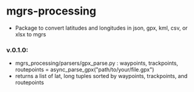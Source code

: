 # mgrs-processing

* Package to convert latitudes and longitudes in json, gpx, kml, csv, or xlsx to mgrs 

### v.0.1.0: 
* mgrs_processing/parsers/gpx_parse.py : waypoints, trackpoints, routepoints = async_parse_gpx("path/to/your/file.gpx")
* returns a list of lat, long tuples sorted by waypoints, trackpoints, and routepoints
